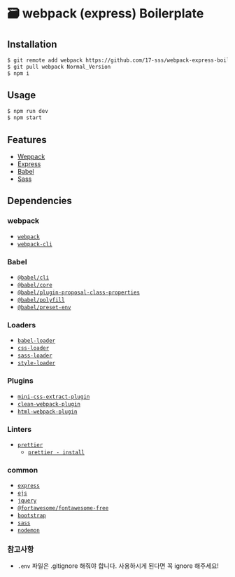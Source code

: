 # 🗃️ webpack (express) Boilerplate 

## Installation
```sh
$ git remote add webpack https://github.com/17-sss/webpack-express-boilerplate.git
$ git pull webpack Normal_Version
$ npm i
```

## Usage
```sh
$ npm run dev
$ npm start
```

## Features
- [Weppack](https://webpack.js.org/)
- [Express](https://expressjs.com/)
- [Babel](https://babeljs.io/)
- [Sass](https://sass-lang.com/)

## Dependencies
### webpack
- [`webpack`](https://github.com/webpack/webpack)
- [`webpack-cli`](https://github.com/webpack/webpack-cli)

### Babel
- [`@babel/cli`](https://babeljs.io/docs/en/babel-cli)
- [`@babel/core`](https://www.npmjs.com/package/@babel/core)
- [`@babel/plugin-proposal-class-properties`](https://babeljs.io/docs/en/babel-plugin-proposal-class-properties)
- [`@babel/polyfill`](https://babeljs.io/docs/en/babel-polyfill)
- [`@babel/preset-env`](https://babeljs.io/docs/en/babel-preset-env)

### Loaders
- [`babel-loader`](https://webpack.js.org/loaders/babel-loader/)
- [`css-loader`](https://webpack.js.org/loaders/css-loader/)
- [`sass-loader`](https://webpack.js.org/loaders/sass-loader/)
- [`style-loader`](https://webpack.js.org/loaders/style-loader/)

### Plugins
- [`mini-css-extract-plugin`](https://github.com/webpack-contrib/mini-css-extract-plugin)
- [`clean-webpack-plugin`](https://github.com/johnagan/clean-webpack-plugin)
- [`html-webpack-plugin`](https://webpack.js.org/plugins/html-webpack-plugin/)

### Linters
- [`prettier`](https://github.com/prettier/prettier)
    - [`prettier - install`](https://prettier.io/docs/en/install.html)

### common
- [`express`](https://github.com/expressjs/express)
- [`ejs`](https://github.com/mde/ejs)
- [`jquery`](https://github.com/jquery/jquery)
- [`@fortawesome/fontawesome-free`](https://github.com/FortAwesome/Font-Awesome)
- [`bootstrap`](https://github.com/twbs/bootstrap)
- [`sass`](https://github.com/sass/dart-sass)
- [`nodemon`](https://github.com/remy/nodemon)

### 참고사항
- `.env` 파일은 .gitignore 해줘야 합니다. 사용하시게 된다면 꼭 ignore 해주세요!